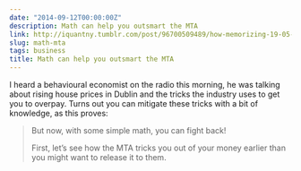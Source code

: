 ```yaml
---
date: "2014-09-12T00:00:00Z"
description: Math can help you outsmart the MTA
link: http://iquantny.tumblr.com/post/96700509489/how-memorizing-19-05-can-help-you-outsmart-the-mta
slug: math-mta
tags: business
title: Math can help you outsmart the MTA
---
```


I heard a behavioural economist on the radio this morning, he was talking about rising house prices in Dublin and the tricks the industry uses to get you to overpay. Turns out you can mitigate these tricks with a bit of knowledge, as this proves:

>But now, with some simple math, you can fight back!  
>
>First, let’s see how the MTA tricks you out of your money earlier than you might want to release it to them.
